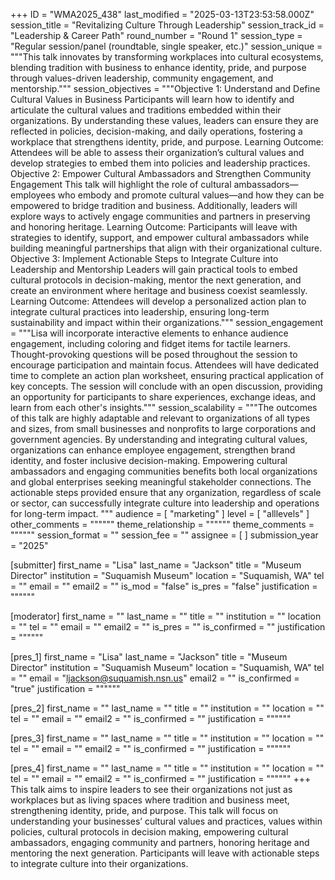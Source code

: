 +++
ID = "WMA2025_438"
last_modified = "2025-03-13T23:53:58.000Z"
session_title = "Revitalizing Culture Through Leadership"
session_track_id = "Leadership & Career Path"
round_number = "Round 1"
session_type = "Regular session/panel (roundtable, single speaker, etc.)"
session_unique = """This talk innovates by transforming workplaces into cultural ecosystems, blending tradition with business to enhance identity, pride, and purpose through values-driven leadership, community engagement, and mentorship."""
session_objectives = """Objective 1: Understand and Define Cultural Values in Business
Participants will learn how to identify and articulate the cultural values and traditions embedded within their organizations. By understanding these values, leaders can ensure they are reflected in policies, decision-making, and daily operations, fostering a workplace that strengthens identity, pride, and purpose.
Learning Outcome: Attendees will be able to assess their organization’s cultural values and develop strategies to embed them into policies and leadership practices.
Objective 2: Empower Cultural Ambassadors and Strengthen Community Engagement
This talk will highlight the role of cultural ambassadors—employees who embody and promote cultural values—and how they can be empowered to bridge tradition and business. Additionally, leaders will explore ways to actively engage communities and partners in preserving and honoring heritage.
Learning Outcome: Participants will leave with strategies to identify, support, and empower cultural ambassadors while building meaningful partnerships that align with their organizational culture.
Objective 3: Implement Actionable Steps to Integrate Culture into Leadership and Mentorship
Leaders will gain practical tools to embed cultural protocols in decision-making, mentor the next generation, and create an environment where heritage and business coexist seamlessly.
Learning Outcome: Attendees will develop a personalized action plan to integrate cultural practices into leadership, ensuring long-term sustainability and impact within their organizations."""
session_engagement = """Lisa will incorporate interactive elements to enhance audience engagement, including coloring and fidget items for tactile learners. Thought-provoking questions will be posed throughout the session to encourage participation and maintain focus. Attendees will have dedicated time to complete an action plan worksheet, ensuring practical application of key concepts. The session will conclude with an open discussion, providing an opportunity for participants to share experiences, exchange ideas, and learn from each other's insights."""
session_scalability = """The outcomes of this talk are highly adaptable and relevant to organizations of all types and sizes, from small businesses and nonprofits to large corporations and government agencies. By understanding and integrating cultural values, organizations can enhance employee engagement, strengthen brand identity, and foster inclusive decision-making. Empowering cultural ambassadors and engaging communities benefits both local organizations and global enterprises seeking meaningful stakeholder connections. The actionable steps provided ensure that any organization, regardless of scale or sector, can successfully integrate culture into leadership and operations for long-term impact.
"""
audience = [ "marketing" ]
level = [ "alllevels" ]
other_comments = """"""
theme_relationship = """"""
theme_comments = """"""
session_format = ""
session_fee = ""
assignee = [  ]
submission_year = "2025"

[submitter]
first_name = "Lisa"
last_name = "Jackson"
title = "Museum Director"
institution = "Suquamish Museum"
location = "Suquamish, WA"
tel = ""
email = ""
email2 = ""
is_mod = "false"
is_pres = "false"
justification = """"""

[moderator]
first_name = ""
last_name = ""
title = ""
institution = ""
location = ""
tel = ""
email = ""
email2 = ""
is_pres = ""
is_confirmed = ""
justification = """"""

[pres_1]
first_name = "Lisa"
last_name = "Jackson"
title = "Museum Director"
institution = "Suquamish Museum"
location = "Suquamish, WA"
tel = ""
email = "ljackson@suquamish.nsn.us"
email2 = ""
is_confirmed = "true"
justification = """"""

[pres_2]
first_name = ""
last_name = ""
title = ""
institution = ""
location = ""
tel = ""
email = ""
email2 = ""
is_confirmed = ""
justification = """"""

[pres_3]
first_name = ""
last_name = ""
title = ""
institution = ""
location = ""
tel = ""
email = ""
email2 = ""
is_confirmed = ""
justification = """"""

[pres_4]
first_name = ""
last_name = ""
title = ""
institution = ""
location = ""
tel = ""
email = ""
email2 = ""
is_confirmed = ""
justification = """"""
+++
This talk aims to inspire leaders to see their organizations not just as workplaces but as living spaces where tradition and business meet, strengthening identity, pride, and purpose. This talk will focus on understanding your businesses’ cultural values and practices, values within policies, cultural protocols in decision making, empowering cultural ambassadors, engaging community and partners, honoring heritage and mentoring the next generation. Participants will leave with actionable steps to integrate culture into their organizations.
